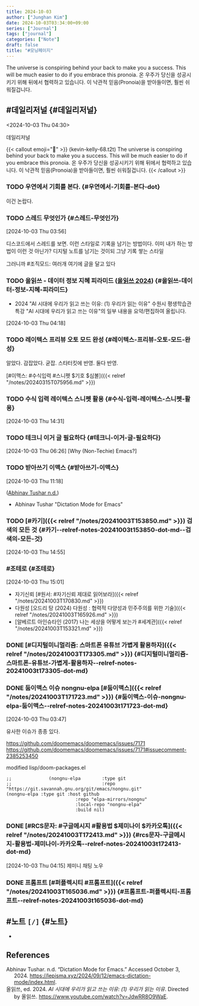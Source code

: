 ```yaml
---
title: 2024-10-03
author: ["Junghan Kim"]
date: 2024-10-03T03:34:00+09:00
series: ["Journal"]
tags: ["journal"]
categories: ["Note"]
draft: false
title: "#모닝페이지"
---
```


The universe is conspiring behind your back to make you a success. This will be much easier to do if you embrace this pronoia. 온 우주가 당신을 성공시키기 위해 뒤에서 협력하고 있습니다. 이 낙관적 믿음(Pronoia)을 받아들이면, 훨씬 쉬워질겁니다.

<!--more-->


## #데일리저널 {#데일리저널}

<span class="timestamp-wrapper"><span class="timestamp">&lt;2024-10-03 Thu 04:30&gt;</span></span>

데일리저널

{{< callout emoji="🔮" >}}
(kevin-kelly-68.t2t)
The universe is conspiring behind your back to make you a success. This will be much easier to do if you embrace this pronoia.
온 우주가 당신을 성공시키기 위해 뒤에서 협력하고 있습니다. 이 낙관적 믿음(Pronoia)을 받아들이면, 훨씬 쉬워질겁니다.
{{< /callout >}}


### <span class="org-todo todo TODO">TODO</span> 우연에서 기회를 본다. {#우연에서-기회를-본다-dot}

이건 논랍다.


### <span class="org-todo todo TODO">TODO</span> 스레드 무엇인가 {#스레드-무엇인가}

<span class="timestamp-wrapper"><span class="timestamp">[2024-10-03 Thu 03:56]</span></span>

디스코드에서 스레드를 보면. 이런 스타일로 기록을 남기는 방법이다. 이미 내가 하는 방법이 이런 것 아닌가? 디지털 노트를 남기는 것이되 그냥 기록 쌓는 스타일

그러니까 #조직모드: 여러개 여기에 글을 달고 있다


### <span class="org-todo todo TODO">TODO</span> 올읽쓰 - 데이터 정보 지혜 피라미드 (<a href="#citeproc_bib_item_2">올읽쓰 2024</a>) {#올읽쓰-데이터-정보-지혜-피라미드}

-   2024 "AI 시대에 우리가 읽고 쓰는 이유: (1) 우리가 읽는 이유" 수원시 평생학습관 특강 "AI 시대에 우리가 읽고 쓰는 이유"의 일부 내용을 요약/편집하여 올립니다.

<span class="timestamp-wrapper"><span class="timestamp">[2024-10-03 Thu 04:18]</span></span>


### <span class="org-todo todo TODO">TODO</span> 레이텍스 프리뷰 오토 모드 완성 {#레이텍스-프리뷰-오토-모드-완성}

알았다. 감잡았다. 굳잡. 스타터킷에 반영. 둘다 반영.

[#이맥스: #수식입력 #스니펫 $기호 $심볼]({{< relref "/notes/20240315T075956.md" >}})


### <span class="org-todo todo TODO">TODO</span> 수식 입력 레이텍스 스니펫 활용 {#수식-입력-레이텍스-스니펫-활용}

<span class="timestamp-wrapper"><span class="timestamp">[2024-10-03 Thu 14:31]</span></span>


### <span class="org-todo todo TODO">TODO</span> 테크니 이거 글 필요하다 {#테크니-이거-글-필요하다}

<span class="timestamp-wrapper"><span class="timestamp">[2024-10-03 Thu 06:26]</span></span> [Why (Non-Techie) Emacs?]


### <span class="org-todo todo TODO">TODO</span> 받아쓰기 이맥스 {#받아쓰기-이맥스}

<span class="timestamp-wrapper"><span class="timestamp">[2024-10-03 Thu 11:18]</span></span>

(<a href="#citeproc_bib_item_1">Abhinav Tushar n.d.</a>)

-   Abhinav Tushar "Dictation Mode for Emacs"


### <span class="org-todo todo TODO">TODO</span> [#카기]({{< relref "/notes/20241003T153850.md" >}}) 검색의 모든 것 {#카기--relref-notes-20241003t153850-dot-md--검색의-모든-것}

<span class="timestamp-wrapper"><span class="timestamp">[2024-10-03 Thu 14:55]</span></span>


### #조테로 {#조테로}

<span class="timestamp-wrapper"><span class="timestamp">[2024-10-03 Thu 15:01]</span></span>

-   자기신뢰 [#원서: #자기신뢰 제대로 읽어보라]({{< relref "/notes/20241003T170830.md" >}})
-   다원성 [오드리 탕 (2024) 다원성 : 협력적 다양성과 민주주의를 위한 기술]({{< relref "/notes/20241003T165926.md" >}})
-   [알베르트 아인슈타인 (2017) 나는 세상을 어떻게 보는가 #세계관]({{< relref "/notes/20241003T153321.md" >}})


### <span class="org-todo done DONE">DONE</span> [#디지털미니멀리즘: 스마트폰 유튜브 가볍게 활용하자]({{< relref "/notes/20241003T173305.md" >}}) {#디지털미니멀리즘-스마트폰-유튜브-가볍게-활용하자--relref-notes-20241003t173305-dot-md}


### <span class="org-todo done DONE">DONE</span> 둠이맥스 이슈 nongnu-elpa [#둠이맥스]({{< relref "/notes/20241003T171723.md" >}}) {#둠이맥스-이슈-nongnu-elpa-둠이맥스--relref-notes-20241003t171723-dot-md}

<span class="timestamp-wrapper"><span class="timestamp">[2024-10-03 Thu 03:47]</span></span>

유사한 이슈가 종종 있다.

<https://github.com/doomemacs/doomemacs/issues/7171> <https://github.com/doomemacs/doomemacs/issues/7171#issuecomment-2385253450>

modified lisp/doom-packages.el

```nil
;;              (nongnu-elpa        :type git
;;                                  :repo "https://git.savannah.gnu.org/git/emacs/nongnu.git"
(nongnu-elpa :type git :host github
                          :repo "elpa-mirrors/nongnu"
                          :local-repo "nongnu-elpa"
                          :build nil)
```


### <span class="org-todo done DONE">DONE</span> [#RCS문자: #구글메시지 #활용법 $제미나이 $카카오톡]({{< relref "/notes/20241003T172413.md" >}}) {#rcs문자-구글메시지-활용법-제미나이-카카오톡--relref-notes-20241003t172413-dot-md}

<span class="timestamp-wrapper"><span class="timestamp">[2024-10-03 Thu 04:15]</span></span> 제미니 채팅 노우


### <span class="org-todo done DONE">DONE</span> 프롬프트 [#퍼플렉시티 #프롬프트]({{< relref "/notes/20241003T165036.md" >}}) {#프롬프트-퍼플렉시티-프롬프트--relref-notes-20241003t165036-dot-md}


## #노트 <code>[/]</code> {#노트}

-

## References

<style>.csl-entry{text-indent: -1.5em; margin-left: 1.5em;}</style><div class="csl-bib-body">
  <div class="csl-entry"><a id="citeproc_bib_item_1"></a>Abhinav Tushar. n.d. “Dictation Mode for Emacs.” Accessed October 3, 2024. <a href="https://lepisma.xyz/2024/09/12/emacs-dictation-mode/index.html">https://lepisma.xyz/2024/09/12/emacs-dictation-mode/index.html</a>.</div>
  <div class="csl-entry"><a id="citeproc_bib_item_2"></a>올읽쓰, ed. 2024. <i>AI 시대에 우리가 읽고 쓰는 이유: (1) 우리가 읽는 이유</i>. Directed by 올읽쓰. <a href="https://www.youtube.com/watch?v=JdwRR8O9WaE">https://www.youtube.com/watch?v=JdwRR8O9WaE</a>.</div>
</div>
